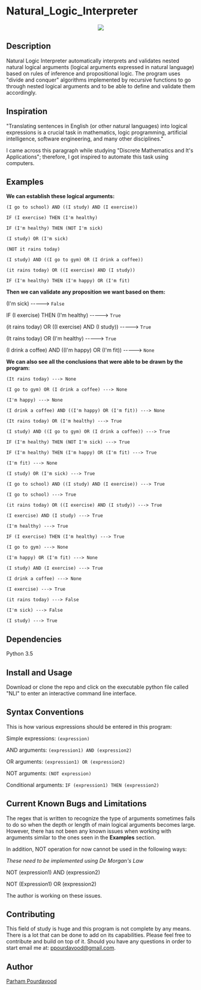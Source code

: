 # Natural_Logic_Interpreter

<p align="center">
<img src="logo.png">
</p>

## Description
Natural Logic Interpreter automatically interprets and validates nested natural logical arguments 
(logical arguments expressed in natural language) based
on rules of inference and propositional logic. The program uses "divide and conquer" algorithms
implemented by recursive functions to go through nested logical arguments and to be able to define
and validate them accordingly.

## Inspiration
"Translating sentences in English (or other natural languages) into logical expressions is a crucial
task in mathematics, logic programming, artificial intelligence, software engineering, and many
other disciplines."

I came across this paragraph while studying "Discrete Mathematics and It's Applications"; therefore, I got inspired
to automate this task using computers.

## Examples
**We can establish these logical arguments:**

`(I go to school) AND ((I study) AND (I exercise))`

`IF (I exercise) THEN (I'm healthy)`

`IF (I'm healthy) THEN (NOT I'm sick)`

`(I study) OR (I'm sick)`

`(NOT it rains today)`

`(I study) AND ((I go to gym) OR (I drink a coffee))`

`(it rains today) OR ((I exercise) AND (I study))`

`IF (I'm healthy) THEN (I'm happy) OR (I'm fit)`

**Then we can validate any proposition we want based on them:**


(I'm sick) -----> `False`

IF (I exercise) THEN (I'm healthy) -----> `True`

(it rains today) OR ((I exercise) AND (I study)) -----> `True`

(It rains today) OR (I'm healthy) -----> `True`

(I drink a coffee) AND ((I'm happy) OR (I'm fit)) -----> `None`

**We can also see all the conclusions that were able to be drawn by the program:**

~~~~
(It rains today) ---> None

(I go to gym) OR (I drink a coffee) ---> None

(I'm happy) ---> None

(I drink a coffee) AND ((I'm happy) OR (I'm fit)) ---> None

(It rains today) OR (I'm healthy) ---> True

(I study) AND ((I go to gym) OR (I drink a coffee)) ---> True

IF (I'm healthy) THEN (NOT I'm sick) ---> True

IF (I'm healthy) THEN (I'm happy) OR (I'm fit) ---> True

(I'm fit) ---> None

(I study) OR (I'm sick) ---> True

(I go to school) AND ((I study) AND (I exercise)) ---> True

(I go to school) ---> True

(it rains today) OR ((I exercise) AND (I study)) ---> True

(I exercise) AND (I study) ---> True

(I'm healthy) ---> True

IF (I exercise) THEN (I'm healthy) ---> True

(I go to gym) ---> None

(I'm happy) OR (I'm fit) ---> None

(I study) AND (I exercise) ---> True

(I drink a coffee) ---> None

(I exercise) ---> True

(it rains today) ---> False

(I'm sick) ---> False

(I study) ---> True
~~~~

## Dependencies

Python 3.5

## Install and Usage

Download or clone the repo and click on the executable python file called "NLI" to enter an interactive command line interface.

## Syntax Conventions

This is how various expressions should be entered in this program:

Simple expressions: `(expression)`

AND arguments: `(expression1) AND (expression2)`

OR arguments: `(expression1) OR (expression2)`

NOT arguments: `(NOT expression)`

Conditional arguments: `IF (expression1) THEN (expression2)`

## Current Known Bugs and Limitations

The regex that is written to recognize the type of arguments sometimes fails to do so when the depth or length of main
logical arguments becomes large. However, there has not been any known issues when working with arguments similar to the ones seen in the
**Examples** section.

In addition, NOT operation for now cannot be used in the following ways:

*These need to be implemented using De Morgan's Law*

NOT (expression1) AND (expression2)

NOT (Expression1) OR (expression2)


 
The author is working on these issues.

## Contributing

This field of study is huge and this program is not complete by any means. There is a lot
that can be done to add on its capabilities. Please feel free to contribute and build on top
of it. Should you have any questions in order to start email me at: ppourdavood@gmail.com.

## Author

[Parham Pourdavood](https://github.com/ParhamP "Author")

